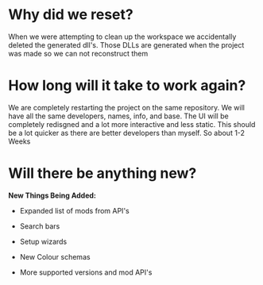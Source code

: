 # Why did we reset?
When we were attempting to clean up the workspace we accidentally deleted the generated dll's. Those DLLs are generated when the project was made so we can not reconstruct them
# How long will it take to work again? 
We are completely restarting the project on the same repository. We will have all the same developers, names, info, and base. The UI will be completely redisgned and a lot more interactive and less static. This should be a lot quicker as there are better developers than myself. So about 1-2 Weeks
# Will there be anything new?

**New Things Being Added:**

- Expanded list of mods from API's

- Search bars

- Setup wizards

- New Colour schemas

- More supported versions and mod API's